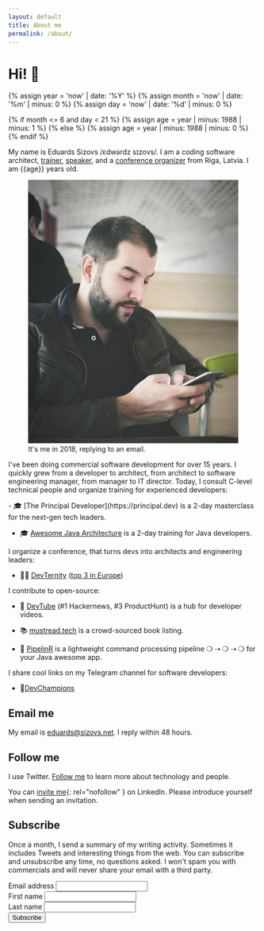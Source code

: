 ```yaml
---
layout: default
title: About me
permalink: /about/
---
```


# Hi! 👋

{% assign year = 'now' | date: '%Y' %}
{% assign month = 'now' | date: '%m' | minus: 0 %}
{% assign day = 'now' | date: '%d' | minus: 0 %}

{% if month <= 6 and day < 21 %}
{% assign age = year | minus: 1988 | minus: 1 %}
{% else %}
{% assign age = year | minus: 1988 | minus: 0 %}
{% endif %}

My name is Eduards Sizovs  /ɛdwərdz sɪzovs/. I am a coding software architect, [trainer](https://principal.dev), [speaker](https://dev.tube/@eduardsi), and a [conference organizer](https://devternity.com) from <span class="flag-icon flag-icon-squared flag-icon-lv"></span> Riga, Latvia. I am {{age}} years old.
<figure>
<img src="/images/about.jpg">
<figcaption>It's me in 2018, replying to an email.</figcaption>
</figure>

I've been doing commercial software development for over 15 years. I quickly grew from a developer to architect, from architect to software engineering manager, from manager to IT director. Today, I consult C-level technical people and organize training for experienced developers:

<div id="training"></div>
- 🎓 [The Principal Developer](https://principal.dev) is a 2-day masterclass for the next-gen tech leaders.

- 🎓 [Awesome Java Architecture](https://devchampions.com/training/java) is a 2-day training for Java developers.

I organize a conference, that turns devs into architects and engineering leaders:

- 👨‍💻 [DevTernity](https://devternity.com) ([top 3 in Europe](https://itconference.top))

I contribute to open-source:

- 🍿 [DevTube](https://dev.tube) (#1 Hackernews, #3 ProductHunt) is a hub for developer videos.

- 📚 [mustread.tech](https://mustread.tech) is a crowd-sourced book listing.

- 🚀 [PipelinR](https://github.com/sizovs/pipelinr) is a lightweight command processing pipeline ❍ ⇢ ❍ ⇢ ❍ for your Java awesome app.

I share cool links on my Telegram channel for software developers:

- 💬[DevChampions](http://t.me/devchampions)

## Email me

My email is [eduards@sizovs.net](mailto:eduards@sizovs.net). I reply within 48 hours.

## Follow me
I use Twitter. <a href="https://twitter.com/intent/follow?screen_name=eduardsi" target="_blank">Follow me</a> to learn more about technology and people.

You can [invite me](https://www.linkedin.com/in/eduardsi){: rel="nofollow" } on LinkedIn. Please introduce yourself when sending an invitation.

## Subscribe
Once a month, I send a summary of my writing activity. Sometimes it includes Tweets and interesting things from the web. You can subscribe and unsubscribe any time, no questions asked. I won't spam you with commercials and will never share your email with a third party.

<div id="subscribeForm">
  <form action="https://www.getrevue.co/profile/sizovs/add_subscriber" method="post" id="revue-form" name="revue-form"  target="_blank">
  <div class="form-group">
    <label for="member_email">Email address</label>
    <input class="revue-form-field" type="email" name="member[email]" id="member_email" required>
  </div>
  <div class="form-group">
    <label for="member_first_name">First name</label>
    <input class="revue-form-field" type="text" name="member[first_name]" id="member_first_name" required>
  </div>
  <div class="form-group">
    <label for="member_last_name">Last name</label>
    <input class="revue-form-field" type="text" name="member[last_name]" id="member_last_name" required>
  </div>
  <div class="form-group">
    <input type="submit" value="Subscribe" name="member[subscribe]" id="member_submit">
  </div>
  </form>
</div>
